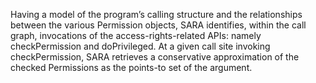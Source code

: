 Having a model of the program’s calling structure and the relationships between the various Permission objects, SARA identifies, within the call graph, invocations of the access-rights-related APIs: namely checkPermission and doPrivileged. At a given call site invoking checkPermission, SARA retrieves a conservative approximation of the checked Permissions as the points-to set of the argument.

